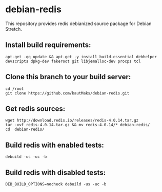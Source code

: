 # debian-redis

This repository provides redis debianized source package for Debian Stretch.

## Install build requirements:

```
apt-get -qq update && apt-get -y install build-essential debhelper devscripts dpkg-dev fakeroot git libjemalloc-dev procps tcl
```

## Clone this branch to your build server:

```
cd /root
git clone https://github.com/kautMaks/debian-redis.git
```

## Get redis sources:

```
wget http://download.redis.io/releases/redis-4.0.14.tar.gz
tar -xvf redis-4.0.14.tar.gz && mv redis-4.0.14/* debian-redis/
cd  debian-redis/
```

## Build redis with enabled tests:

```
debuild -us -uc -b
```

## Build redis with disabled tests:

```
DEB_BUILD_OPTIONS=nocheck debuild -us -uc -b
```
